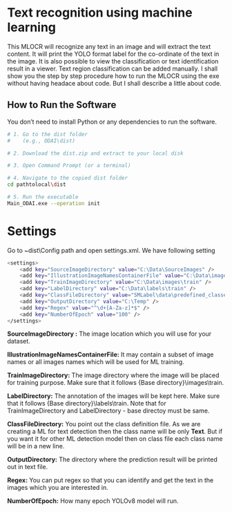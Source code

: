 # Text recognition using machine learning
This MLOCR will recognize any text in an image and will extract the text content. It will print the YOLO format label for the co-ordinate of the text in the image. It is also possible to view the classification or text identification result in a viewer. Text region classification can be added manually. I shall show you the step by step procedure how to run the MLOCR using the exe without having headace about code. But I shall describe a little about code.  

## How to Run the Software
You don’t need to install Python or any dependencies to run the software. 
   ```sh
# 1. Go to the dist folder
#    (e.g., ODAI\dist)

# 2. Download the dist.zip and extract to your local disk

# 3. Open Command Prompt (or a terminal)

# 4. Navigate to the copied dist folder
cd pathtolocal\dist

# 5. Run the executable
Main_ODAI.exe --operation init
```

# Settings
Go to ~dist\Config path and open settings.xml. We have following setting
```sh
<settings>
	<add key="SourceImageDirectory" value="C:\Data\SourceImages" />
	<add key="IllustrationImageNamesContainerFile" value="C:\Data\images.csv" />
	<add key="TrainImageDirectory" value="C:\Data\images\train" />
	<add key="LabelDirectory" value="C:\Data\labels\train" />
	<add key="ClassFileDirectory" value="SMLabel\data\predefined_classes.txt" />
	<add key="OutputDirectory" value="C:\Temp" />
	<add key="Regex" value="^\d+[A-Za-z]*$" />
	<add key="NumberOfEpoch" value="100" />
</settings>
```
**SourceImageDirectory :** The image location which you will use for your dataset.

**IllustrationImageNamesContainerFile:** It may contain a subset of image names or all images names which will be used for ML training.

**TrainImageDirectory:** The image directory where the image will be placed for training purpose. Make sure that it follows {Base directory}\images\train. 

**LabelDirectory:** The annotation of the images will be kept here.  Make sure that it follows {Base directory}\labels\train. Note that for TrainImageDirectory and LabelDirectory - base directoy must be same.

**ClassFileDirectory:** You point out the class definition file. As we are creating a ML for text detection then the class name will be only **Text**. But if you want it for other ML detection model then on class file each class name will be in a new line.

**OutputDirectory:** The directory where the prediction result will be printed out in text file.

**Regex:** You can put regex so that you can identify and get the text in the images which you are interested in.

**NumberOfEpoch:** How many epoch YOLOv8 model will run.




